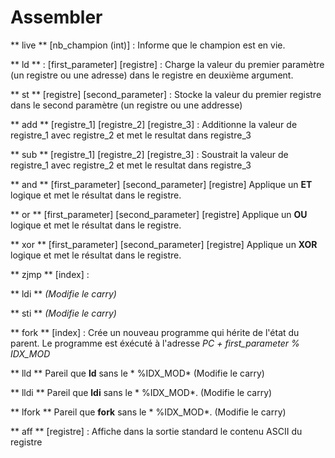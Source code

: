 # Assembler

** live ** [nb_champion (int)] : Informe que le champion est en vie.

** ld ** :  [first_parameter] [registre] : Charge la valeur du premier paramètre (un registre ou une adresse) dans le registre en deuxième argument. 

** st ** [registre] [second_parameter] : Stocke la valeur du premier registre dans le second paramètre (un registre ou une addresse)

** add ** [registre_1] [registre_2] [registre_3] : Additionne la valeur de registre_1 avec registre_2 et met le resultat dans registre_3

** sub ** [registre_1] [registre_2] [registre_3] : Soustrait la valeur de registre_1 avec registre_2 et met le resultat dans registre_3

** and ** [first_parameter] [second_parameter] [registre] Applique un **ET** logique et met le résultat dans le registre.

** or ** [first_parameter] [second_parameter] [registre] Applique un **OU** logique et met le résultat dans le registre.

** xor ** [first_parameter] [second_parameter] [registre] Applique un **XOR** logique et met le résultat dans le registre.

** zjmp ** [index] : 

** ldi ** *(Modifie le carry)*

** sti ** *(Modifie le carry)*

** fork ** [index] : Crée un nouveau programme qui hérite de l'état du parent. Le programme est éxécuté à l'adresse *PC + first_parameter % IDX_MOD*

** lld ** Pareil que **ld** sans le * %IDX_MOD* (Modifie le carry)

** lldi ** Pareil que **ldi** sans le * %IDX_MOD*. (Modifie le carry)

** lfork ** Pareil que **fork** sans le * %IDX_MOD*. (Modifie le carry)

** aff ** [registre] : Affiche dans la sortie standard le contenu ASCII du registre

